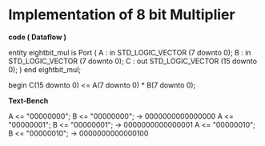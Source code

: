 # Implementation of  8 bit Multiplier
**code ( Dataflow )**

entity eightbit_mul is
    Port (
        A : in STD_LOGIC_VECTOR (7 downto 0);
        B : in STD_LOGIC_VECTOR (7 downto 0);
        C : out STD_LOGIC_VECTOR (15 downto 0);
    )
end eightbit_mul;

begin
    C(15 downto 0) <= A(7 downto 0) * B(7 downto 0);

**Text-Bench**

A <= "00000000"; B <= "00000000"; -> 0000000000000000
A <= "00000001"; B <= "00000001"; -> 0000000000000001
A <= "00000010"; B <= "00000010"; -> 0000000000000100
